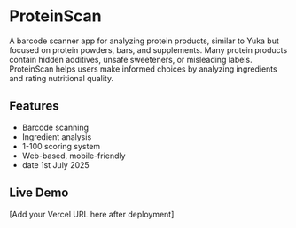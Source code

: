 # ProteinScan

A barcode scanner app for analyzing protein products, similar to Yuka but focused on protein powders, bars, and supplements.
Many protein products contain hidden additives, unsafe sweeteners, or misleading labels. ProteinScan helps users make informed choices by analyzing ingredients and rating nutritional quality.

## Features
- Barcode scanning
- Ingredient analysis
- 1-100 scoring system
- Web-based, mobile-friendly
- date 1st July 2025

## Live Demo
[Add your Vercel URL here after deployment]
